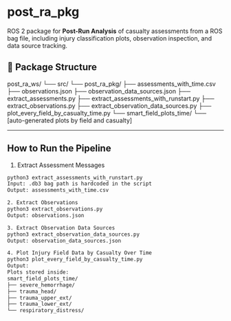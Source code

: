 # post_ra_pkg

ROS 2 package for **Post-Run Analysis** of casualty assessments from a ROS bag file, including injury classification plots, observation inspection, and data source tracking.

## 📁 Package Structure

post_ra_ws/
└── src/
└── post_ra_pkg/
├── assessments_with_time.csv
├── observations.json
├── observation_data_sources.json
├── extract_assessments.py
├── extract_assessments_with_runstart.py
├── extract_observations.py
├── extract_observation_data_sources.py
├── plot_every_field_by_casualty_time.py
└── smart_field_plots_time/
└── [auto-generated plots by field and casualty]

---

## How to Run the Pipeline

1. Extract Assessment Messages
```bash
python3 extract_assessments_with_runstart.py
Input: .db3 bag path is hardcoded in the script
Output: assessments_with_time.csv

2. Extract Observations
python3 extract_observations.py
Output: observations.json

3. Extract Observation Data Sources
python3 extract_observation_data_sources.py
Output: observation_data_sources.json

4. Plot Injury Field Data by Casualty Over Time
python3 plot_every_field_by_casualty_time.py
Output:
Plots stored inside:
smart_field_plots_time/
├── severe_hemorrhage/
├── trauma_head/
├── trauma_upper_ext/
├── trauma_lower_ext/
└── respiratory_distress/
